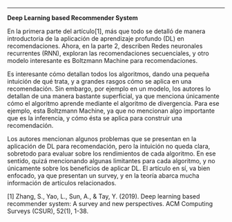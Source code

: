 ** **

**Deep Learning based Recommender System**


En la primera parte del artículo[1], más que todo se detalló de manera introductoria de la aplicación de aprendizaje profundo (DL) en recomendaciones. Ahora, en la parte 2, describen Redes neuronales recurrentes (RNN), exploran las recomendaciones secuenciales, y otro modelo interesante es Boltzmann Machine para recomendaciones. 

Es interesante cómo detallan todos los algoritmos, dando una pequeña intuición de qué trata, y a grandes rasgos cómo se aplica en una recomendación. Sin embargo, por ejemplo en un modelo, los autores lo detallan de una manera bastante superficial, ya que menciona únicamente cómo el algoritmo aprende mediante el algoritmo de divergencia. Para ese ejemplo, esta Boltzmann Machine, ya que no mencionan algo importante que es la inferencia, y cómo ésta se aplica para construir una recomendación.

Los autores mencionan algunos problemas que se presentan en la aplicación de DL para recomendación, pero la intuición no queda clara, sobretodo para evaluar sobre los rendimientos de cada algoritmo. En ese sentido, quizá mencionando algunas limitantes para cada algoritmo, y no únicamente sobre los beneficios de aplicar DL. El artículo en sí, va bien enfocado, ya que presentan un survey, y en la teoría abarca mucha información de artículos relacionados. 


[1] Zhang, S., Yao, L., Sun, A., & Tay, Y. (2019). Deep learning based recommender system: A survey and new perspectives. ACM Computing Surveys (CSUR), 52(1), 1-38.

